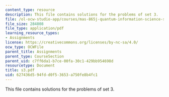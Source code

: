 ```yaml
---
content_type: resource
description: This file contains solutions for the problems of set 3.
file: /ol-ocw-studio-app/courses/mas-865j-quantum-information-science-spring-2006/627436d594fdd0f53653a750fe8b4fc1_s3.pdf
file_size: 284808
file_type: application/pdf
learning_resource_types:
- Assignments
license: https://creativecommons.org/licenses/by-nc-sa/4.0/
ocw_type: OCWFile
parent_title: Assignments
parent_type: CourseSection
parent_uid: c7ff6da1-b7ce-00fa-30c1-429bb954698d
resourcetype: Document
title: s3.pdf
uid: 627436d5-94fd-d0f5-3653-a750fe8b4fc1
---
```

This file contains solutions for the problems of set 3.